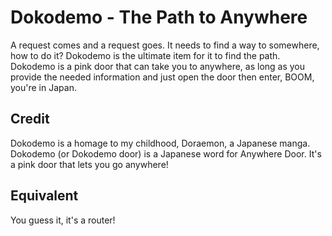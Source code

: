 # Dokodemo - The Path to Anywhere

A request comes and a request goes. It needs to find a way to somewhere, how to do it? Dokodemo is the ultimate item for it to find the path. Dokodemo is a pink door that can take you to anywhere, as long as you provide the needed information and just open the door then enter, BOOM, you're in Japan.

## Credit

Dokodemo is a homage to my childhood, Doraemon, a Japanese manga. Dokodemo (or Dokodemo door) is a Japanese word for Anywhere Door. It's a pink door that lets you go anywhere!

## Equivalent

You guess it, it's a router!
